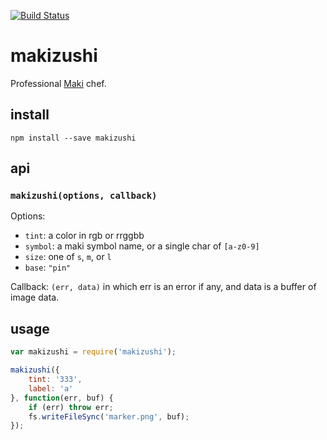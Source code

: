[![Build Status](https://travis-ci.org/mapbox/makizushi.svg)](https://travis-ci.org/mapbox/makizushi)

# makizushi

Professional [Maki](https://www.mapbox.com/maki/) chef.

## install

    npm install --save makizushi

## api

### `makizushi(options, callback)`

Options:

* `tint`: a color in rgb or rrggbb
* `symbol`: a maki symbol name, or a single char of `[a-z0-9]`
* `size`: one of `s`, `m`, or `l`
* `base`: `"pin"`

Callback: `(err, data)` in which err is an error if any, and data is a
buffer of image data.

## usage

```js
var makizushi = require('makizushi');

makizushi({
    tint: '333',
    label: 'a'
}, function(err, buf) {
    if (err) throw err;
    fs.writeFileSync('marker.png', buf);
});
```
